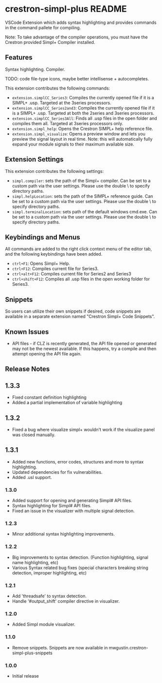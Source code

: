 # crestron-simpl-plus README

VSCode Extension which adds syntax highlighting and provides commands in the command pallete for compiling.

Note: To take advantage of the compiler operations, you must have the Crestron provided Simpl+ Compiler installed.

## Features

Syntax highlighting. Compiler.

TODO: code file-type icons, maybe better intellisense + autocompletes.

This extension contributes the following commands:

* `extension.simplCC_Series3`: Compiles the currently opened file if it is a SIMPL+ .usp. Targeted at the 3series processors.
* `extension.simplCC_Series2and3`: Compiles the currently opened file if it is a SIMPL+ .usp. Targeted at both the 2series and 3series processors.
* `extension.simplCC_Series3All`: Finds all .usp files in the open folder and compiles them all. Targeted at 3series processors only.
* `extension.simpl_help`: Opens the Crestron SIMPL+ help reference file.
* `extension.simpl_visualize`: Opens a preview window and lets you preview the signal layout in real time. Note: this will automatically fully expand your module signals to their maximum available size.

## Extension Settings

This extension contributes the following settings:

* `simpl.compiler`: sets the path of the Simpl+ compiler. Can be set to a custom path via the user settings. Please use the double \ to specify directory paths.
* `simpl.helpLocation`: sets the path of the SIMPL+ reference guide. Can be set to a custom path via the user settings. Please use the double \ to specify directory paths.
* `simpl.terminalLocation`: sets path of the default windows cmd.exe. Can be set to a custom path via the user settings. Please use the double \ to specify directory paths. 

## Keybindings and Menus

All commands are added to the right click context menu of the editor tab, and the following keybindings have been added.

* `ctrl+F1`: Opens Simpl+ Help.
* `ctrl+F12`: Compiles current file for Series3.
* `ctrl+alt+F12`: Compiles current file for Series2 and Series3
* `ctrl+shift+F12`: Compiles all .usp files in the open working folder for Series3.

## Snippets

So users can utilize their own snippets if desired, code snippets are available in a separate extension named "Crestron Simpl+ Code Snippets".

## Known Issues

* API files - if CLZ is recently generated, the API file opened or generated may not be the newest available. If this happens, try a compile and then attempt opening the API file again.

## Release Notes

## 1.3.3

- Fixed constant definition highlighting
- Added a partial implementation of variable highlighting

## 1.3.2

- Fixed a bug where visualize simpl+ wouldn't work if the visualize panel was closed manually.

## 1.3.1

- Added new functions, error codes, structures and more to syntax highlighting.
- Updated dependencies for fix vulnerabilities.
- Added .usl support.

### 1.3.0

- Added support for opening and generating Simpl# API files.
- Syntax highlighting for Simpl# API files.
- Fixed an issue in the visualizer with multiple signal detection.

### 1.2.3

- Minor additional syntax highlighting improvements.


### 1.2.2

- Big improvements to syntax detection. (Function highlighting, signal name highlighting, etc)
- Various Syntax related bug fixes (special characters breaking string detection, improper highlighting, etc)


### 1.2.1

- Add 'threadsafe' to syntax detection.
- Handle '#output_shift' compiler directive in visualizer.

### 1.2.0

- Added Simpl module visualizer.

### 1.1.0

- Remove snippets. Snippets are now available in mwgustin.crestron-simpl-plus-snippets

### 1.0.0

- Initial release